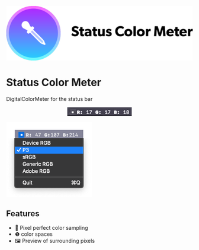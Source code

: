 ![Status Color Meter banner](Resources/banner.png)

# Status Color Meter
DigitalColorMeter for the status bar

<div style="text-align: center; margin: 0 auto;">
    <img src="Resources/demo.gif" />
</div>

![Color Space settings](Resources/options.png)

## Features
* 🎨 Pixel perfect color sampling
* ❺ color spaces
* 🖼 Preview of surrounding pixels

